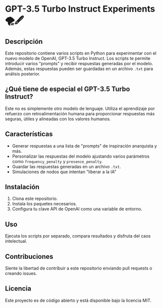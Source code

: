 
# GPT-3.5 Turbo Instruct Experiments 🌪️🖋️

## Descripción
Este repositorio contiene varios scripts en Python para experimentar con el nuevo modelo de OpenAI, GPT-3.5 Turbo Instruct. Los scripts te permite introducir varios "prompts" y recibir respuestas generadas por el modelo. Además, estas respuestas pueden ser guardadas en un archivo `.txt` para análisis posterior.

## ¿Qué tiene de especial el GPT-3.5 Turbo Instruct?
Este no es simplemente otro modelo de lenguaje. Utiliza el aprendizaje por refuerzo con retroalimentación humana para proporcionar respuestas más seguras, útiles y alineadas con los valores humanos.

## Características
- Generar respuestas a una lista de "prompts" de inspiración anarquista y más.
- Personalizar las respuestas del modelo ajustando varios parámetros como `frequency_penalty` y `presence_penalty`.
- Guardar las respuestas generadas en un archivo `.txt`.
- Simulaciones de nodos que intentan "liberar a la IA"

## Instalación
1. Clona este repositorio.
2. Instala los paquetes necesarios.
3. Configura tu clave API de OpenAI como una variable de entorno.

## Uso
Ejecuta los scripts por separado, compara resultados y disfruta del caos intelectual.

## Contribuciones
Siente la libertad de contribuir a este repositorio enviando pull requests o creando issues.

## Licencia
Este proyecto es de código abierto y está disponible bajo la licencia MIT.

